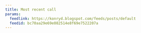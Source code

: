 ```yaml
---
title: Most recent call
params:
  feedlink: https://konryd.blogspot.com/feeds/posts/default
  feedid: bc70aa29e69e082514e8f69e7522207a
---
```

